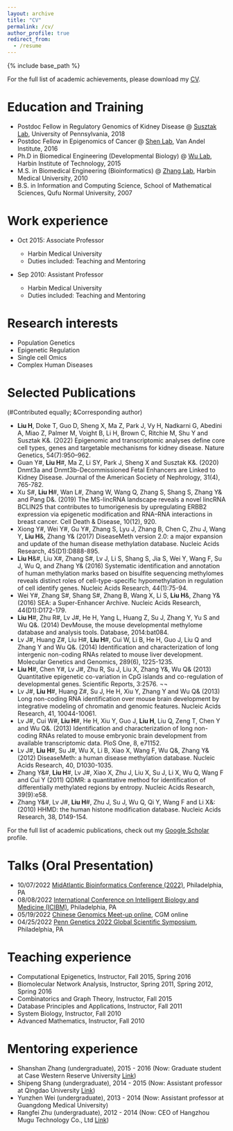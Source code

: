 ```yaml
---
layout: archive
title: "CV"
permalink: /cv/
author_profile: true
redirect_from:
  - /resume
---
```

<base target="_blank">


{% include base_path %}

For the full list of academic achievements, please download my [CV](../files/Curriculum_Vitae_HongboLIU.pdf).

Education and Training
======
* Postdoc Fellow in Regulatory Genomics of Kidney Disease @ [Susztak Lab](https://www.med.upenn.edu/susztaklab/), University of Pennsylvania, 2018
* Postdoc Fellow in Epigenomics of Cancer @ [Shen Lab](https://shenlab.vai.org/), Van Andel Institute, 2016
* Ph.D in Biomedical Engineering (Developmental Biology) @ [Wu Lab](http://life.hit.edu.cn/2021/0820/c6171a259101/page.htm), Harbin Institute of Technology, 2015
* M.S. in Biomedical Engineering (Bioinformatics) @ [Zhang Lab](http://life.hit.edu.cn/2021/0820/c6171a259107/page.htm), Harbin Medical University, 2010
* B.S. in Information and Computing Science, School of Mathematical Sciences, Qufu Normal University, 2007

Work experience
======
* Oct 2015: Associate Professor
  * Harbin Medical University
  * Duties included: Teaching and Mentoring

* Sep 2010: Assistant Professor
  * Harbin Medical University
  * Duties included: Teaching and Mentoring
  
Research interests
======
* Population Genetics
* Epigenetic Regulation
* Single cell Omics
* Complex Human Diseases

Selected Publications
======
(#Contributed equally; &Corresponding author)
* **Liu H**, Doke T, Guo D, Sheng X, Ma Z, Park J, Vy H, Nadkarni G, Abedini A, Miao Z, Palmer M, Voight B, Li H, Brown C, Ritchie M, Shu Y and Susztak K&. (2022) Epigenomic and transcriptomic analyses define core cell types, genes and targetable mechanisms for kidney disease. Nature Genetics, 54(7):950–962.
* Guan Y#, **Liu H**#, Ma Z, Li SY, Park J, Sheng X and Susztak K&. (2020) Dnmt3a and Dnmt3b-Decommissioned Fetal Enhancers are Linked to Kidney Disease. Journal of the American Society of Nephrology, 31(4), 765-782. 
* Xu S#, **Liu H**#, Wan L#, Zhang W, Wang Q, Zhang S, Shang S, Zhang Y& and Pang D&. (2019) The MS-lincRNA landscape reveals a novel lincRNA BCLIN25 that contributes to tumorigenesis by upregulating ERBB2 expression via epigenetic modification and RNA–RNA interactions in breast cancer. Cell Death & Disease, 10(12), 920.
* Xiong Y#, Wei Y#, Gu Y#, Zhang S, Lyu J, Zhang B, Chen C, Zhu J, Wang Y, **Liu H**&, Zhang Y& (2017) DiseaseMeth version 2.0: a major expansion and update of the human disease methylation database. Nucleic Acids Research, 45(D1):D888-895. 
* **Liu H**&#, Liu X#, Zhang S#, Lv J, Li S, Shang S, Jia S, Wei Y, Wang F, Su J, Wu Q, and Zhang Y& (2016) Systematic identification and annotation of human methylation marks based on bisulfite sequencing methylomes reveals distinct roles of cell-type-specific hypomethylation in regulation of cell identify genes. Nucleic Acids Research, 44(1):75-94.
* Wei Y#, Zhang S#, Shang S#, Zhang B, Wang X, Li S, **Liu H**&, Zhang Y& (2016) SEA: a Super-Enhancer Archive. Nucleic Acids Research, 44(D1):D172-179. 
* **Liu H**#, Zhu R#, Lv J#, He H, Yang L, Huang Z, Su J, Zhang Y, Yu S and Wu Q&. (2014) DevMouse, the mouse developmental methylome database and analysis tools. Database, 2014:bat084. 
* Lv J#, Huang Z#, Liu H#, **Liu H**#, Cui W, Li B, He H, Guo J, Liu Q and Zhang Y and Wu Q&. (2014) Identification and characterization of long intergenic non-coding RNAs related to mouse liver development. Molecular Genetics and Genomics, 289(6), 1225-1235. 
* **Liu H**#, Chen Y#, Lv J#, Zhu R, Su J, Liu X, Zhang Y&, Wu Q& (2013) Quantitative epigenetic co-variation in CpG islands and co-regulation of developmental genes. Scientific Reports, 3:2576. ¬¬
* Lv J#, **Liu H**#, Huang Z#, Su J, He H, Xiu Y, Zhang Y and Wu Q& (2013) Long non-coding RNA identification over mouse brain development by integrative modeling of chromatin and genomic features. Nucleic Acids Research, 41, 10044-10061. 
* Lv J#, Cui W#, **Liu H**#, He H, Xiu Y, Guo J, **Liu H**, Liu Q, Zeng T, Chen Y and Wu Q&. (2013) Identification and characterization of long non-coding RNAs related to mouse embryonic brain development from available transcriptomic data. PloS One, 8, e71152.
* Lv J#, **Liu H**#, Su J#, Wu X, Li B, Xiao X, Wang F, Wu Q&, Zhang Y& (2012) DiseaseMeth: a human disease methylation database. Nucleic Acids Research, 40, D1030-1035. 
* Zhang Y&#, **Liu H**#, Lv J#, Xiao X, Zhu J, Liu X, Su J, Li X, Wu Q, Wang F and Cui Y (2011) QDMR: a quantitative method for identification of differentially methylated regions by entropy. Nucleic Acids Research, 39(9):e58.
* Zhang Y&#, Lv J#, **Liu H**#, Zhu J, Su J, Wu Q, Qi Y, Wang F and Li X&: (2010) HHMD: the human histone modification database. Nucleic Acids Research, 38, D149-154.

For the full list of academic publications, check out my [Google Scholar](https://scholar.google.com/citations?hl=en&user=sM-dRkIAAAAJ&view_op=list_works&sortby=pubdate) profile.


Talks (Oral Presentation)
======
* 10/07/2022  [MidAtlantic Bioinformatics Conference (2022)](https://www.midatlanticbioinformatics.org/), Philadelphia, PA
* 08/08/2022  [International Conference on Intelligent Biology and Medicine (ICIBM)](https://icibm2022.iaibm.org/), Philadelphia, PA
* 05/19/2022  [Chinese Genomics Meet-up online](https://cgmonline.co/), CGM online
* 04/25/2022  [Penn Genetics 2022 Global Scientific Symposium](https://genetics.med.upenn.edu/symposium/), Philadelphia, PA
  
Teaching experience
======
* Computational Epigenetics, Instructor, Fall 2015, Spring 2016
* Biomolecular Network Analysis, Instructor, Spring 2011, Spring 2012, Spring 2016
* Combinatorics and Graph Theory, Instructor, Fall 2015
* Database Principles and Applications, Instructor, Fall 2011
* System Biology, Instructor, Fall 2010
* Advanced Mathematics, Instructor, Fall 2010

Mentoring experience
======
* Shanshan Zhang (undergraduate), 2015 - 2016 (Now: Graduate student at Case Western Reserve University [Link](https://jinlabgenomics.com/People/))
* Shipeng Shang (undergraduate), 2014 - 2015 (Now: Assistant professor at Qingdao University [Link](http://qdbms.qdu.edu.cn/info/1070/3717.htm))
* Yunzhen Wei (undergraduate), 2013 - 2014 (Now: Assistant professor at Guangdong Medical University)
* Rangfei Zhu (undergraduate), 2012 - 2014 (Now: CEO of Hangzhou Mugu Technology Co., Ltd [Link](http://sangerbox.com/index.html))


